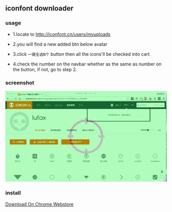 iconfont downloader
---

### usage

- 1.locate to http://iconfont.cn/users/myuploads

- 2.you will find a new added btn below avatar

- 3.click `一键全选N个` button then all the icons'll be checked into cart.

- 4.check the number on the navbar whether as the same as number on the button, if not, go to step 2.



### screenshot

![](./docs/screenshot.gif)


### install

[Download On Chrome Webstore](https://chrome.google.com/webstore/detail/iconfont-downloader/nihpihaidfananojmddpligkjciahmei?hl=zh-CN)







